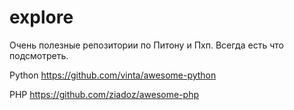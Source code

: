 # explore

Очень полезные репозитории по Питону и Пхп. Всегда есть что подсмотреть.

Python
https://github.com/vinta/awesome-python

PHP
https://github.com/ziadoz/awesome-php
